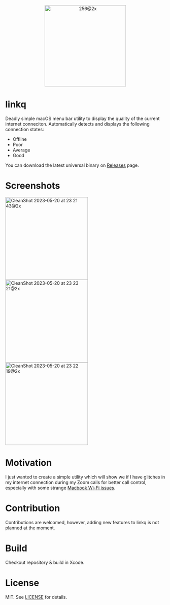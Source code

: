 <div align="center">
<img width="256" alt="256@2x" src="https://github.com/Renset/linkq/assets/364877/8fe64119-8b98-4b2d-8ceb-c3e6331e44c3">

</div>


# linkq
Deadly simple macOS menu bar utility to display the quality of the current internet conneciton.
Automatically detects and displays the following connection states:
- Offline
- Poor
- Average
- Good

You can download the latest universal binary on [Releases](https://github.com/Renset/linkq/releases) page.

# Screenshots

<img width="260" alt="CleanShot 2023-05-20 at 23 21 43@2x" src="https://github.com/Renset/linkq/assets/364877/460c9a7e-775f-49bf-82f2-fd12a6af78ac">

<img width="260" alt="CleanShot 2023-05-20 at 23 23 21@2x" src="https://github.com/Renset/linkq/assets/364877/524ae5ce-3c44-449e-b7cf-7224b2858538">

<img width="260" alt="CleanShot 2023-05-20 at 23 22 19@2x" src="https://github.com/Renset/linkq/assets/364877/e814ac4e-6910-4e52-b094-335825454b7b">


# Motivation
I just wanted to create a simple utility which will show we if I have glitches in my internet connection during my Zoom calls for better call control, especially with some strange [Macbook Wi-Fi issues](https://developer.apple.com/forums/thread/97805).

# Contribution
Contributions are welcomed, however, adding new features to linkq is not planned at the moment.

# Build
Checkout repository & build in Xcode.

# License
MIT. See [LICENSE](https://github.com/Renset/linkq/blob/main/LICENSE) for details.
